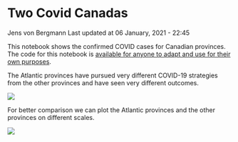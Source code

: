 Two Covid Canadas
================
Jens von Bergmann
Last updated at 06 January, 2021 - 22:45

This notebook shows the confirmed COVID cases for Canadian provinces.
The code for this notebook is [available for anyone to adapt and use for
their own
purposes](https://github.com/mountainMath/BCCovidSnippets/blob/main/two_covid_canadas.Rmd).

The Atlantic provinces have pursued very different COVID-19 strategies
from the other provinces and have seen very different outcomes.

![](https://bccovid.s3.ca-central-1.amazonaws.com/two-covid-canadas.png)

For better comparison we can plot the Atlantic provinces and the other
provinces on different scales.

![](https://bccovid.s3.ca-central-1.amazonaws.com/two-covid-canadas-overview.png)
